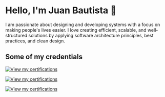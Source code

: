 # Hello, I'm Juan Bautista 👋

I am passionate about designing and developing systems with a focus on making people's lives easier. I love creating efficient, scalable, and well-structured solutions by applying software architecture principles, best practices, and clean design.

## Some of my credentials

[![View my certifications](https://images.credly.com/size/110x110/images/00634f82-b07f-4bbd-a6bb-53de397fc3a6/image.png)]((https://www.credly.com/badges/58d70a93-bf65-487b-a789-c0f6621077a6/public_url))

[![View my certifications](https://images.credly.com/size/110x110/images/7b232f6d-9243-49ff-846f-eb9cb5208e98/Cuarta_Revolucion_industrial.png)]((https://www.credly.com/badges/82f0c483-ab70-412a-9fe8-a44d6826f95e/public_url))

[![View my certifications](https://images.credly.com/size/110x110/images/e6029208-54bd-4ae3-8859-c8082624f475/Editable-Insignias-Ingles-Tic.png)]((https://www.credly.com/badges/c6139024-7bbc-4183-8933-ef6a2e122712/public_url))

